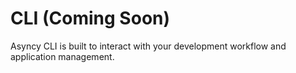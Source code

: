 # CLI (Coming Soon)

Asyncy CLI is built to interact with your development workflow and application management.
